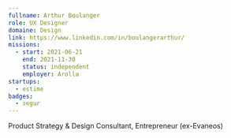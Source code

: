 ```yaml
---
fullname: Arthur Boulanger 
role: UX Designer
domaine: Design
link: https://www.linkedin.com/in/boulangerarthur/
missions:
  - start: 2021-06-21
    end: 2021-11-30
    status: independent
    employer: Arolla
startups:
  - estime
badges:
  - segur
---
```


Product Strategy & Design Consultant, Entrepreneur (ex-Evaneos)
